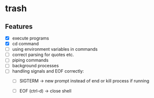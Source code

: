# trash

## Features

- [x] execute programs
- [x] cd command
- [ ] using environment variables in commands
- [ ] correct parsing for quotes etc.
- [ ] piping commands
- [ ] background processes
- [ ] handling signals and EOF correctly:
    - [ ] SIGTERM -> new prompt instead of end or kill process if running
    - [ ] EOF (ctrl-d) -> close shell

